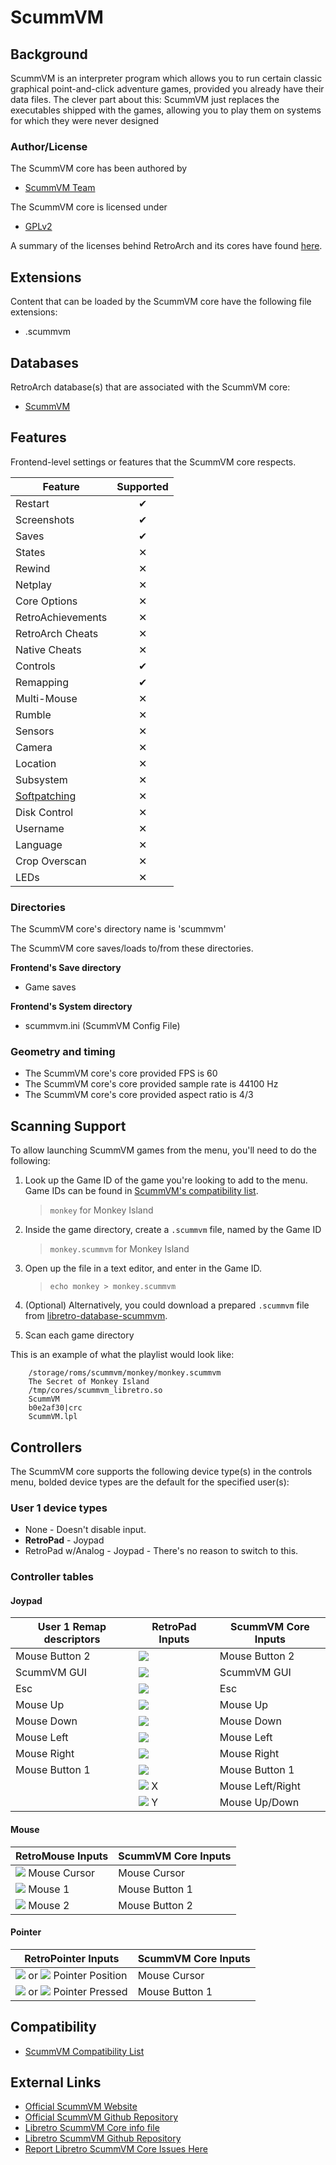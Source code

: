# ScummVM

## Background

ScummVM is an interpreter program which allows you to run certain classic graphical point-and-click adventure games, provided you already have their data files. The clever part about this: ScummVM just replaces the executables shipped with the games, allowing you to play them on systems for which they were never designed

### Author/License

The ScummVM core has been authored by

- [ScummVM Team](http://www.scummvm.org/credits/)

The ScummVM core is licensed under

- [GPLv2](https://github.com/libretro/scummvm/blob/master/COPYING)

A summary of the licenses behind RetroArch and its cores have found [here](https://docs.libretro.com/tech/licenses/).

## Extensions

Content that can be loaded by the ScummVM core have the following file extensions:

- .scummvm

## Databases

RetroArch database(s) that are associated with the ScummVM core:

- [ScummVM](https://github.com/libretro/libretro-database/blob/master/rdb/ScummVM.rdb)

## Features

Frontend-level settings or features that the ScummVM core respects.

| Feature           | Supported |
|-------------------|:---------:|
| Restart           | ✔         |
| Screenshots       | ✔         |
| Saves             | ✔         |
| States            | ✕         |
| Rewind            | ✕         |
| Netplay           | ✕         |
| Core Options      | ✕         |
| RetroAchievements | ✕         |
| RetroArch Cheats  | ✕         |
| Native Cheats     | ✕         |
| Controls          | ✔         |
| Remapping         | ✔         |
| Multi-Mouse       | ✕         |
| Rumble            | ✕         |
| Sensors           | ✕         |
| Camera            | ✕         |
| Location          | ✕         |
| Subsystem         | ✕         |
| [Softpatching](https://docs.libretro.com/guides/softpatching/) | ✕         |
| Disk Control      | ✕         |
| Username          | ✕         |
| Language          | ✕         |
| Crop Overscan     | ✕         |
| LEDs              | ✕         |

### Directories

The ScummVM core's directory name is 'scummvm'

The ScummVM core saves/loads to/from these directories.

**Frontend's Save directory**

- Game saves

**Frontend's System directory**

- scummvm.ini (ScummVM Config File)

### Geometry and timing

- The ScummVM core's core provided FPS is 60
- The ScummVM core's core provided sample rate is 44100 Hz
- The ScummVM core's core provided aspect ratio is 4/3

## Scanning Support

To allow launching ScummVM games from the menu, you'll need to do the following:

1. Look up the Game ID of the game you're looking to add to the menu. Game IDs can be found in [ScummVM's compatibility list](http://scummvm.org/compatibility).
    > `monkey` for Monkey Island

2. Inside the game directory, create a `.scummvm` file, named by the Game ID
    > `monkey.scummvm` for Monkey Island

3. Open up the file in a text editor, and enter in the Game ID.
    > `echo monkey > monkey.scummvm`

4. (Optional) Alternatively, you could download a prepared `.scummvm` file from [libretro-database-scummvm](https://github.com/RobLoach/libretro-database-scummvm/tree/master/games).

5. Scan each game directory

This is an example of what the playlist would look like:

```
    /storage/roms/scummvm/monkey/monkey.scummvm
    The Secret of Monkey Island
    /tmp/cores/scummvm_libretro.so
    ScummVM
    b0e2af30|crc
    ScummVM.lpl
```
## Controllers

The ScummVM core supports the following device type(s) in the controls menu, bolded device types are the default for the specified user(s):

### User 1 device types

- None - Doesn't disable input.
- **RetroPad** - Joypad
- RetroPad w/Analog - Joypad - There's no reason to switch to this.

### Controller tables

#### Joypad

| User 1 Remap descriptors | RetroPad Inputs                                | ScummVM Core Inputs |
|--------------------------|------------------------------------------------|---------------------|
| Mouse Button 2           | ![](../image/retropad/retro_b.png)             | Mouse Button 2      |
| ScummVM GUI              | ![](../image/retropad/retro_select.png)        | ScummVM GUI         |
| Esc                      | ![](../image/retropad/retro_start.png)         | Esc                 |
| Mouse Up                 | ![](../image/retropad/retro_dpad_up.png)       | Mouse Up            |
| Mouse Down               | ![](../image/retropad/retro_dpad_down.png)     | Mouse Down          |
| Mouse Left               | ![](../image/retropad/retro_dpad_left.png)     | Mouse Left          |
| Mouse Right              | ![](../image/retropad/retro_dpad_right.png)    | Mouse Right         |
| Mouse Button 1           | ![](../image/retropad/retro_a.png)             | Mouse Button 1      |
|                          | ![](../image/retropad/retro_left_stick.png) X  | Mouse Left/Right    |
|                          | ![](../image/retropad/retro_left_stick.png) Y  | Mouse Up/Down       |

#### Mouse

| RetroMouse Inputs                                   | ScummVM Core Inputs      |
|-----------------------------------------------------|--------------------------|
| ![](../image/retromouse/retro_mouse.png) Mouse Cursor | Mouse Cursor             |
| ![](../image/retromouse/retro_left.png) Mouse 1       | Mouse Button 1           |
| ![](../image/retromouse/retro_right.png) Mouse 2      | Mouse Button 2           |

#### Pointer

| RetroPointer Inputs                                                                                                  | ScummVM Core Inputs |
|----------------------------------------------------------------------------------------------------------------------|---------------------|
| ![](../image/retromouse/retro_mouse.png) or ![](../image/Button_Pack/Gestures/Gesture_Finger_Front.png) Pointer Position | Mouse Cursor        | 
| ![](../image/retromouse/retro_left.png) or ![](../image/Button_Pack/Gestures/Gesture_Tap.png) Pointer Pressed            | Mouse Button 1      |

## Compatibility

- [ScummVM Compatibility List](https://www.scummvm.org/compatibility/)

## External Links

- [Official ScummVM Website](http://scummvm.org/)
- [Official ScummVM Github Repository](https://github.com/scummvm/scummvm)
- [Libretro ScummVM Core info file](https://github.com/libretro/libretro-super/blob/master/dist/info/scummvm_libretro.info)
- [Libretro ScummVM Github Repository](https://github.com/libretro/scummvm)
- [Report Libretro ScummVM Core Issues Here](https://github.com/libretro/scummvm/issues)